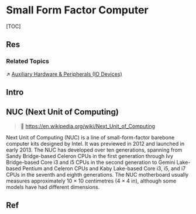 # Small Form Factor Computer

[TOC]



## Res
### Related Topics
↗ [Auxiliary Hardware & Peripherals (IO Devices)](../🔑%20CS%20Core/Hardware%20&%20EE%20Related%20Theories/Auxiliary%20Hardware%20&%20Peripherals%20(IO%20Devices)/Auxiliary%20Hardware%20&%20Peripherals%20(IO%20Devices).md)



## Intro



## NUC (Next Unit of Computing)
> 🔗 https://en.wikipedia.org/wiki/Next_Unit_of_Computing

Next Unit of Computing (NUC) is a line of small-form-factor barebone computer kits designed by Intel. It was previewed in 2012 and launched in early 2013. The NUC has developed over ten generations, spanning from Sandy Bridge-based Celeron CPUs in the first generation through Ivy Bridge-based Core i3 and i5 CPUs in the second generation to Gemini Lake-based Pentium and Celeron CPUs and Kaby Lake-based Core i3, i5, and i7 CPUs in the seventh and eighth generations. The NUC motherboard usually measures approximately 10 × 10 centimetres (4 × 4 in), although some models have had different dimensions.



## Ref
[Next Unit of Computing | Wikipedia]: https://en.wikipedia.org/wiki/Next_Unit_of_Computing
